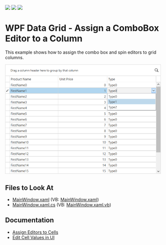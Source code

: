<!-- default badges list -->
![](https://img.shields.io/endpoint?url=https://codecentral.devexpress.com/api/v1/VersionRange/128648315/21.1.5%2B)
[![](https://img.shields.io/badge/Open_in_DevExpress_Support_Center-FF7200?style=flat-square&logo=DevExpress&logoColor=white)](https://supportcenter.devexpress.com/ticket/details/E1582)
[![](https://img.shields.io/badge/📖_How_to_use_DevExpress_Examples-e9f6fc?style=flat-square)](https://docs.devexpress.com/GeneralInformation/403183)
<!-- default badges end -->

# WPF Data Grid - Assign a ComboBox Editor to a Column

This example shows how to assign the combo box and spin editors to grid columns.

![](./combobox-in-column.png)

## Files to Look At

* [MainWindow.xaml](./CS/DXGrid_AssignComboBoxToColumn/MainWindow.xaml) (VB: [MainWindow.xaml](./VB/DXGrid_AssignComboBoxToColumn/MainWindow.xaml))
* [MainWindow.xaml.cs](./CS/DXGrid_AssignComboBoxToColumn/MainWindow.xaml.cs) (VB: [MainWindow.xaml.vb](./VB/DXGrid_AssignComboBoxToColumn/MainWindow.xaml.vb))

## Documentation

* [Assign Editors to Cells](https://docs.devexpress.com/WPF/401011/controls-and-libraries/data-grid/data-editing-and-validation/modify-cell-values/assign-an-editor-to-a-cell)
* [Edit Cell Values in UI](https://docs.devexpress.com/WPF/6606/controls-and-libraries/data-grid/data-editing-and-validation/modify-cell-values/inplace-editors)